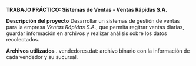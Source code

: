 **TRABAJO PRÁCTICO: Sistemas de Ventas - Ventas Rápidas S.A.**

**Descripción del proyecto**
Desarrollar un sistemas de gestión de ventas para la empresa _Ventas Rápidas S.A._, que permita regitrar ventas diarias, guardar información en archivos y realizar análisis sobre los datos recolectados.

**Archivos utilizados**
. vendedores.dat: archivo binario con la información de cada vendedor y su sucursal.
